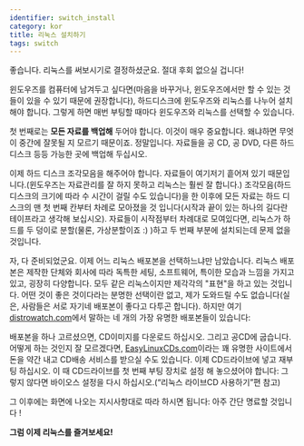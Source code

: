 ```yaml
---
identifier: switch_install
category: kor
title: 리눅스 설치하기
tags: switch
---
```


좋습니다. 리눅스를 써보시기로 결정하셨군요. 절대 후회 없으실 겁니다!

윈도우즈를 컴퓨터에 남겨두고 싶다면(마음을 바꾸거나, 윈도우즈에서만 할 수 있는 것들이 있을 수 있기 때문에 권장합니다), 하드디스크에 윈도우즈와 리눅스를 나누어 설치해야 합니다. 그렇게 하면 매번 부팅할 때마다 윈도우즈와 리눅스를 선택할 수 있습니다.

첫 번째로는 <b>모든 자료를 백업해</b> 두어야 합니다. 이것이 매우 중요합니다. 왜냐하면 무엇이 중간에 잘못될 지 모르기 때문이죠. 정말입니다. 자료들을 공 CD, 공 DVD, 다른 하드 디스크 등등 가능한 곳에 백업해 두십시오.

이제 하드 디스크 조각모음을 해주어야 합니다. 자료들이 여기저기 흩어져 있기 때문입니다.(윈도우즈는 자료관리를 잘 하지 못하고 리눅스는 훨씬 잘 합니다.) 조각모음(하드 디스크의 크기에 따라 수 시간이 걸릴 수도 있습니다)을 한 이후에 모든 자료는 하드 디스크의 맨 첫 번째 칸부터 차례로 모아졌을 것 입니다(시작과 끝이 있는 하나의 길다란 테이프라고 생각해 보십시오). 자료들이 시작점부터 차례대로 모여있다면, 리눅스가 하드를 두 덩이로 분할(물론, 가상분할이죠 :) )하고 두 번째 부분에 설치되는데 문제 없을 것입니다.

자, 다 준비되었군요. 이제 어느 리눅스 배포본을 선택하느냐만 남았습니다. 리눅스 배포본은 제작한 단체와 회사에 따라 독특한 세팅, 소프트웨어, 특이한 모습과 느낌을 가지고 있고, 굉장히 다양합니다. 모두 같은 리눅스이지만 제각각의 "표현"을 하고 있는 것입니다. 어떤 것이 좋은 것이다라는 분명한 선택이란 없고, 제가 도와드릴 수도 없습니다(실은, 사람들은 서로 자기네 배포본이 좋다고 다투곤 합니다). 하지만 여기 <a 
href="http://www.distrowatch.com">distrowatch.com</a>에서 말하는 네 개의 가장 유명한 배포본들이 있습니다:

<? make_distros_table() ?>

배포본을 하나 고르셨으면, CD이미지를 다운로드 하십시오. 그리고 공CD에 굽습니다. 어떻게 하는 것인지 잘 모르겠다면, <a href="http://www.easylinuxcds.com">EasyLinuxCDs.com</a>이라는 꽤 유명한 사이트에서 돈을 약간 내고 CD배송 서비스를 받으실 수도 있습니다. 이제 CD드라이브에 넣고 재부팅 하십시오. 이 때 CD드라이브를 첫 번째 부팅 장치로 설정 해 놓으셨어야 합니다: 그렇지 않다면 바이오스 설정을 다시 하십시오.(“리눅스 라이브CD 사용하기”편 참고)

그 이후에는 화면에 나오는 지시사항대로 따라 하시면 됩니다: 아주 간단 명료할 것입니다 !

<b>그럼 이제 리눅스를 즐겨보세요!</b>

